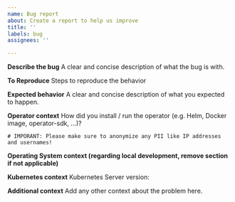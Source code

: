 ```yaml
---
name: Bug report
about: Create a report to help us improve
title: ''
labels: bug
assignees: ''

---
```


**Describe the bug**
A clear and concise description of what the bug is with.

**To Reproduce**
Steps to reproduce the behavior

**Expected behavior**
A clear and concise description of what you expected to happen.

**Operator context**
How did you install / run the operator (e.g. Helm, Docker image, operator-sdk, ...)?

```
# IMPORANT: Please make sure to anonymize any PII like IP addresses and usernames!
```

**Operating System context (regarding local development, remove section if not applicable)**

**Kubernetes context**
Kubernetes Server version:

**Additional context**
Add any other context about the problem here.
